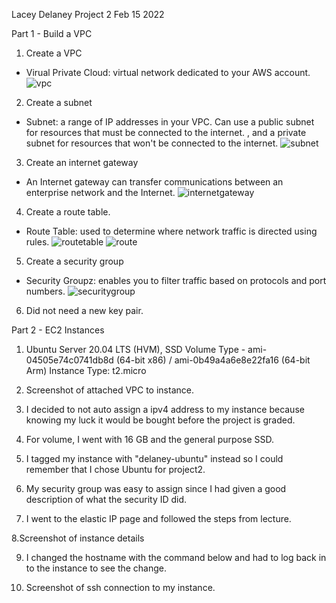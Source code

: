 Lacey Delaney 
Project 2
Feb 15 2022

Part 1 - Build a VPC

1. Create a VPC 
- Virual Private Cloud: virtual network dedicated to your AWS account. 
![vpc](https://user-images.githubusercontent.com/77417309/154163095-d4bd24cb-2284-407a-8c54-dfbd1d22c103.png)

2. Create a subnet
- Subnet: a range of IP addresses in your VPC. Can use a public subnet for resources that must be connected to the internet. 
, and a private subnet for resources that won't be connected to the internet. 
![subnet](https://user-images.githubusercontent.com/77417309/154163113-9e4d6a90-dfeb-43c2-b731-3dc900cb3ba9.png)


3. Create an internet gateway
- An Internet gateway can transfer communications between an enterprise network and the Internet.
![internetgateway](https://user-images.githubusercontent.com/77417309/154163143-2908f108-49ac-41ba-a973-3c17872b80c4.png)


4. Create a route table. 
- Route Table: used to determine where network traffic is directed using rules. 
![routetable](https://user-images.githubusercontent.com/77417309/154163174-f8ac1874-0ffb-44a0-a0f1-b2b1faad0bfd.png)
![route](https://user-images.githubusercontent.com/77417309/154163194-efc826b1-5d40-45bc-b990-20789aab2805.png)


5. Create a security group
- Security Groupz: enables you to filter traffic based on protocols and port numbers. 
![securitygroup](https://user-images.githubusercontent.com/77417309/154163226-ef4bf500-9f82-435d-a9f0-8518d5de6cad.png)


6. Did not need a new key pair. 

Part 2 - EC2 Instances

1. Ubuntu Server 20.04 LTS (HVM), SSD Volume Type - ami-04505e74c0741db8d (64-bit x86) / ami-0b49a4a6e8e22fa16 (64-bit Arm)
Instance Type: t2.micro

2. Screenshot of attached VPC to instance. 

3. I decided to not auto assign a ipv4 address to my instance because knowing my luck it would be bought before the project 
is graded. 

4. For volume, I went with 16 GB and the general purpose SSD. 

5. I tagged my instance with "delaney-ubuntu" instead so I could remember that I chose Ubuntu for project2. 

6. My security group was easy to assign since I had given a good description of what the security ID did. 

7. I went to the elastic IP page and followed the steps from lecture.

8.Screenshot of instance details 

9. I changed the hostname with the command below and had to log back in to the instance to see the change. 

10. Screenshot of ssh connection to my instance.    
